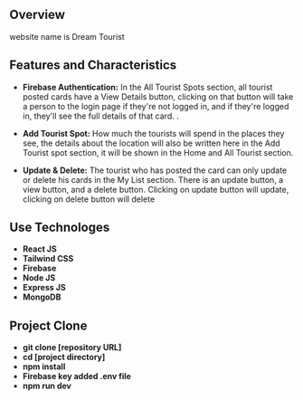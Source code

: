 ## Overview
 website name is Dream Tourist

## Features and Characteristics

- **Firebase Authentication:** In the All Tourist Spots section, all tourist posted cards have a View Details button, clicking on that button will take a person to the login page if they're not logged in, and if they're logged in, they'll see the full details of that card. .

- **Add Tourist Spot:** How much the tourists will spend in the places they see, the details about the location will also be written here in the Add Tourist spot section, it will be shown in the Home and All Tourist section.

- **Update & Delete:** The tourist who has posted the card can only update or delete his cards in the My List section. There is an update button, a view button, and a delete button. Clicking on update button will update, clicking on delete button will delete

## Use Technologes 

  - **React JS**
  - **Tailwind CSS** 
  - **Firebase**
  - **Node JS**
  - **Express JS**
  - **MongoDB**


  ## Project Clone 
  - **git clone [repository URL]** 
  - **cd [project directory]** 
  - **npm install** 
  - **Firebase key added .env file** 
  - **npm run dev** 
